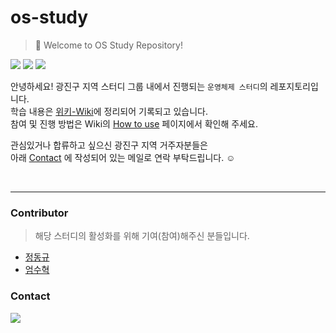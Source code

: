 # os-study

> 🤚 Welcome to OS Study Repository!<br/>

<img src="https://img.shields.io/static/v1?label=Location&message=Seoul, Republic of Korea&color=blue"> <img src="https://img.shields.io/static/v1?label=Area&message=Gwangjin-gu&color=blueviolet">
<img src="https://img.shields.io/static/v1?label=Subject&message=OperationSystem&color=green">

안녕하세요!
광진구 지역 스터디 그룹 내에서 진행되는 `운영체제 스터디`의 레포지토리입니다.<br/>
학습 내용은 [위키-Wiki](https://github.com/konkuk-tech-course/os-study/wiki)에 정리되어 기록되고 있습니다.<br/>
참여 및 진행 방법은 Wiki의 [How to use](https://github.com/konkuk-tech-course/os-study/wiki/How-to-use) 페이지에서 확인해 주세요.

관심있거나 합류하고 싶으신 광진구 지역 거주자분들은<br/>
아래 [Contact](#contact) 에 작성되어 있는 메일로 연락 부탁드립니다. ☺️

<br/>

---
### Contributor
> 해당 스터디의 활성화를 위해 기여(참여)해주신 분들입니다.
- [정동규](https://github.com/yummygyudon)
- [엄수혁](https://github.com/endlessmomo)



### Contact
<a href="mailto:bang2brew@gamil.com"><img  src="https://img.shields.io/badge/Gmail-EA4335?style=flat-square&logo=gmail&logoColor=white"/></a> 
<br/>
